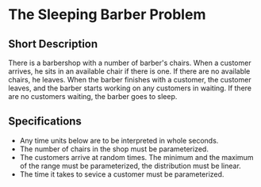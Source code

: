# The Sleeping Barber Problem

## Short Description

There is a barbershop with a number of barber's chairs. When a customer arrives, he sits in an available chair if there is one. If there are no available chairs, he leaves. When the barber finishes with a customer, the customer leaves, and the barber starts working on any customers in waiting. If there are no customers waiting, the barber goes to sleep.

## Specifications

- Any time units below are to be interpreted in whole seconds.
- The number of chairs in the shop must be parameterized.
- The customers arrive at random times. The minimum and the maximum of the range must be parameterized, the distribution must be linear.
- The time it takes to sevice a customer must be parameterized.
